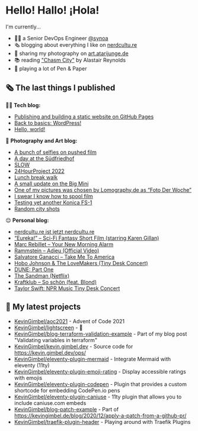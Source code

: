 # Hello! Hallo! ¡Hola!

I'm currently...
- 👨‍💻 a Senior DevOps Engineer [@synoa](https://synoa.de)
- 🗞 blogging about everything I like on [nerdcultu.re](https://nerdcultu.re)
- 📸 sharing my photography on [art.atarijunge.de](https://art.atarijunge.de)
- 📚 reading ["Chasm City"](https://www.goodreads.com/book/show/89185.Chasm_City) by Alastair Reynolds
- 🎲 playing a lot of Pen & Paper

## 🗞 The last things I published

🧑‍💻 **Tech blog:**

- [Publishing and building a static website on GitHub Pages](https://kevingimbel.de/blog/2022/12/publishing-and-building-a-static-website-on-github-pages/)
- [Back to basics: WordPress!](https://kevingimbel.de/blog/2022/11/back-to-basics-wordpress/)
- [Hello, world!](https://kevingimbel.de/blog/2022/11/hello-world/)

📸 **Photography and Art blog:**

- [A bunch of selfies on pushed film](https://art.atarijunge.de/2022/12/a-bunch-of-selfies-on-pushed-film/)
- [A day at the Südfriedhof](https://art.atarijunge.de/2022/12/a-day-at-the-sudfriedhof/)
- [SLOW](https://art.atarijunge.de/2022/11/slow/)
- [24HourProject 2022](https://art.atarijunge.de/2022/09/24hourproject-2022/)
- [Lunch break walk](https://art.atarijunge.de/2022/06/lunch-break-walk/)
- [A small update on the Big Mini](https://art.atarijunge.de/2022/06/a-small-update-on-the-big-mini/)
- [One of my pictures was chosen by Lomography.de as “Foto Der Woche”](https://art.atarijunge.de/2022/05/one-of-my-pictures-was-chosen-by-lomography-de-as-foto-der-woche/)
- [I swear I know how to spool film](https://art.atarijunge.de/2022/05/i-swear-i-know-how-to-spool-film/)
- [Testing yet another Konica FS-1](https://art.atarijunge.de/2022/05/testing-yet-another-konica-fs-1/)
- [Random city shots](https://art.atarijunge.de/2022/05/random-city-shots/)

😌 **Personal blog:**

- [nerdcultu.re ist jetzt nerdcultu.re](https://nerdcultu.re/2022/12/07/das-we-blog-ist-jetzt-nerdcultu-re/)
- [“Eureka!” – Sci-Fi Fantasy Short Film (starring Karen Gillan)](https://nerdcultu.re/2022/12/06/eureka-sci-fi-fantasy-short-film-starring-karen-gillan/)
- [Marc Rebillet – Your New Morning Alarm](https://nerdcultu.re/2022/12/02/marc-rebillet-your-new-morning-alarm/)
- [Rammstein – Adieu (Official Video)](https://nerdcultu.re/2022/12/02/rammstein-adieu-official-video/)
- [Salvatore Ganacci – Take Me To America](https://nerdcultu.re/2022/12/01/salvatore-ganacci-take-me-to-america/)
- [Hobo Johnson &amp; The LoveMakers (Tiny Desk Concert)](https://nerdcultu.re/2022/11/30/hobo-johnson-the-lovemakers-tiny-desk-concert/)
- [DUNE: Part One](https://nerdcultu.re/2022/11/27/dune-part-one/)
- [The Sandman (Netflix)](https://nerdcultu.re/2022/11/20/the-sandman-netflix/)
- [Kraftklub – So schön (feat. Blond)](https://nerdcultu.re/2022/11/13/kraftklub-so-schoen-feat-blond/)
- [Taylor Swift: NPR Music Tiny Desk Concert](https://nerdcultu.re/2022/10/24/taylor-swift-npr-music-tiny-desk-concert/)

## 🌱 My latest projects

- [KevinGimbel/aoc2021](https://github.com/KevinGimbel/aoc2021) - Advent of Code 2021
- [KevinGimbel/lightscreen](https://github.com/KevinGimbel/lightscreen) - 🤷
- [KevinGimbel/blog-terraform-validation-example](https://github.com/KevinGimbel/blog-terraform-validation-example) - Part of my blog post &#34;Validating variables in terraform&#34;
- [KevinGimbel/kevin.gimbel.dev](https://github.com/KevinGimbel/kevin.gimbel.dev) - Source code for https://kevin.gimbel.dev/ops/
- [KevinGimbel/eleventy-plugin-mermaid](https://github.com/KevinGimbel/eleventy-plugin-mermaid) - Integrate Mermaid with eleventy (11ty)
- [KevinGimbel/eleventy-plugin-emoji-rating](https://github.com/KevinGimbel/eleventy-plugin-emoji-rating) - Display accessible ratings with emojis
- [KevinGimbel/eleventy-plugin-codepen](https://github.com/KevinGimbel/eleventy-plugin-codepen) - Plugin that provides a custom shortcode for embedding CodePen.io pens
- [KevinGimbel/eleventy-plugin-caniuse](https://github.com/KevinGimbel/eleventy-plugin-caniuse) - 11ty plugin that allows you to include caniuse.com embeds
- [KevinGimbel/blog-patch-example](https://github.com/KevinGimbel/blog-patch-example) - Part of https://kevingimbel.de/blog/2020/12/apply-a-patch-from-a-github-pr/
- [KevinGimbel/traefik-plugin-header](https://github.com/KevinGimbel/traefik-plugin-header) - Playing around with Traefik Plugins

